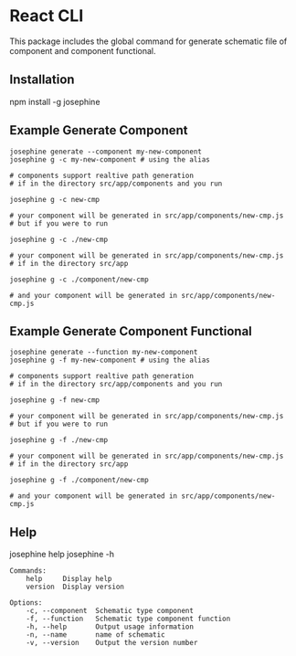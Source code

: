 # React CLI

This package includes the global command for generate schematic file of component and component functional.

## Installation

npm install -g josephine

## Example Generate Component

```
josephine generate --component my-new-component
josephine g -c my-new-component # using the alias

# components support realtive path generation
# if in the directory src/app/components and you run

josephine g -c new-cmp

# your component will be generated in src/app/components/new-cmp.js
# but if you were to run

josephine g -c ./new-cmp

# your component will be generated in src/app/components/new-cmp.js
# if in the directory src/app

josephine g -c ./component/new-cmp

# and your component will be generated in src/app/components/new-cmp.js
```

## Example Generate Component Functional

```
josephine generate --function my-new-component
josephine g -f my-new-component # using the alias

# components support realtive path generation
# if in the directory src/app/components and you run

josephine g -f new-cmp

# your component will be generated in src/app/components/new-cmp.js
# but if you were to run

josephine g -f ./new-cmp

# your component will be generated in src/app/components/new-cmp.js
# if in the directory src/app

josephine g -f ./component/new-cmp

# and your component will be generated in src/app/components/new-cmp.js
```

## Help

josephine help
josephine -h

```
Commands:
    help     Display help
    version  Display version

Options:
    -c, --component  Schematic type component
    -f, --function   Schematic type component function
    -h, --help       Output usage information
    -n, --name       name of schematic
    -v, --version    Output the version number
```
